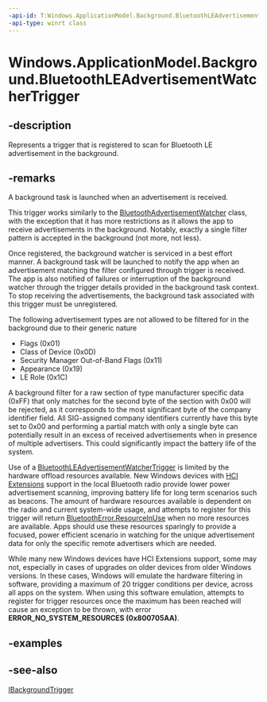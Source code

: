 ----api-id: T:Windows.ApplicationModel.Background.BluetoothLEAdvertisementWatcherTrigger
-api-type: winrt class
---<!-- Class syntax.public class BluetoothLEAdvertisementWatcherTrigger : Windows.ApplicationModel.Background.IBackgroundTrigger, Windows.ApplicationModel.Background.IBluetoothLEAdvertisementWatcherTrigger--># Windows.ApplicationModel.Background.BluetoothLEAdvertisementWatcherTrigger## -descriptionRepresents a trigger that is registered to scan for Bluetooth LE advertisement in the background.## -remarksA background task is launched when an advertisement is received.This trigger works similarly to the [BluetoothAdvertisementWatcher](../windows.devices.bluetooth.advertisement/bluetoothleadvertisementwatcher.md) class, with the exception that it has more restrictions as it allows the app to receive advertisements in the background. Notably, exactly a single filter pattern is accepted in the background (not more, not less).Once registered, the background watcher is serviced in a best effort manner. A background task will be launched to notify the app when an advertisement matching the filter configured through trigger is received. The app is also notified of failures or interruption of the background watcher through the trigger details provided in the background task context. To stop receiving the advertisements, the background task associated with this trigger must be unregistered.The following advertisement types are not allowed to be filtered for in the background due to their generic nature+ Flags (0x01)+ Class of Device (0x0D)+ Security Manager Out-of-Band Flags (0x11)+ Appearance (0x19)+ LE Role (0x1C)A background filter for a raw section of type manufacturer specific data (0xFF) that only matches for the second byte of the section with 0x00 will be rejected, as it corresponds to the most significant byte of the company identifier field. All SIG-assigned company identifiers currently have this byte set to 0x00 and performing a partial match with only a single byte can potentially result in an excess of received advertisements when in presence of multiple advertisers. This could significantly impact the battery life of the system.Use of a [BluetoothLEAdvertisementWatcherTrigger](bluetoothleadvertisementwatchertrigger.md) is limited by the hardware offload resources available. New Windows devices with [HCI Extensions](XREF:TODO:bltooth.bluetooth_microsoft-defined_hci_extensions) support in the local Bluetooth radio provide lower power advertisement scanning, improving battery life for long term scenarios such as beacons. The amount of hardware resources available is dependent on the radio and current system-wide usage, and attempts to register for this trigger will return [BluetoothError.ResourceInUse](../windows.devices.bluetooth/bluetootherror.md) when no more resources are available. Apps should use these resources sparingly to provide a focused, power efficient scenario in watching for the unique advertisement data for only the specific remote advertisers which are needed.While many new Windows devices have HCI Extensions support, some may not, especially in cases of upgrades on older devices from older Windows versions. In these cases, Windows will emulate the hardware filtering in software, providing a maximum of 20 trigger conditions per device, across all apps on the system. When using this software emulation, attempts to register for trigger resources once the maximum has been reached will cause an exception to be thrown, with error **ERROR_NO_SYSTEM_RESOURCES (0x800705AA)**.## -examples## -see-also[IBackgroundTrigger](ibackgroundtrigger.md)